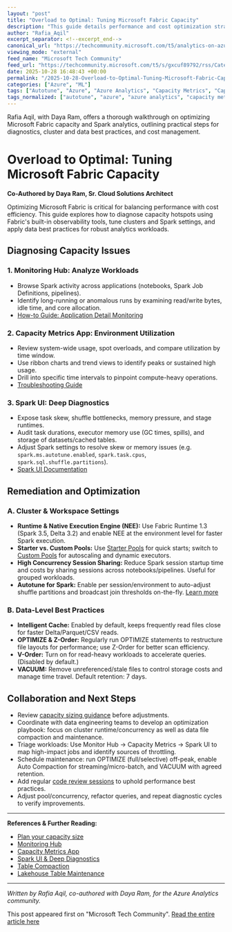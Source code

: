 ```yaml
---
layout: "post"
title: "Overload to Optimal: Tuning Microsoft Fabric Capacity"
description: "This guide details performance and cost optimization strategies for Microsoft Fabric, focusing on practical diagnostics with the Monitoring Hub, Capacity Metrics App, and Spark UI. Readers learn data and cluster-level tuning, remediation tactics, and actionable best practices for maintaining high-performance analytics workloads on Microsoft Fabric."
author: "Rafia_Aqil"
excerpt_separator: <!--excerpt_end-->
canonical_url: "https://techcommunity.microsoft.com/t5/analytics-on-azure-blog/overload-to-optimal-tuning-microsoft-fabric-capacity/ba-p/4464639"
viewing_mode: "external"
feed_name: "Microsoft Tech Community"
feed_url: "https://techcommunity.microsoft.com/t5/s/gxcuf89792/rss/Category?category.id=Azure"
date: 2025-10-28 16:48:43 +00:00
permalink: "/2025-10-28-Overload-to-Optimal-Tuning-Microsoft-Fabric-Capacity.html"
categories: ["Azure", "ML"]
tags: ["Autotune", "Azure", "Azure Analytics", "Capacity Metrics", "Capacity Planning", "Cluster Optimization", "Community", "Concurrency", "Data Engineering", "Data Skew", "Delta Lake", "Microsoft Fabric", "ML", "Monitoring Hub", "Native Execution Engine", "Performance Tuning", "Spark", "Spark UI", "Table Compaction"]
tags_normalized: ["autotune", "azure", "azure analytics", "capacity metrics", "capacity planning", "cluster optimization", "community", "concurrency", "data engineering", "data skew", "delta lake", "microsoft fabric", "ml", "monitoring hub", "native execution engine", "performance tuning", "spark", "spark ui", "table compaction"]
---
```


Rafia Aqil, with Daya Ram, offers a thorough walkthrough on optimizing Microsoft Fabric capacity and Spark analytics, outlining practical steps for diagnostics, cluster and data best practices, and cost management.<!--excerpt_end-->

# Overload to Optimal: Tuning Microsoft Fabric Capacity

**Co-Authored by Daya Ram, Sr. Cloud Solutions Architect**

Optimizing Microsoft Fabric is critical for balancing performance with cost efficiency. This guide explores how to diagnose capacity hotspots using Fabric's built-in observability tools, tune clusters and Spark settings, and apply data best practices for robust analytics workloads.

## Diagnosing Capacity Issues

### 1. Monitoring Hub: Analyze Workloads

- Browse Spark activity across applications (notebooks, Spark Job Definitions, pipelines).
- Identify long-running or anomalous runs by examining read/write bytes, idle time, and core allocation.
- [How-to Guide: Application Detail Monitoring](https://learn.microsoft.com/en-us/fabric/data-engineering/spark-detail-monitoring)

### 2. Capacity Metrics App: Environment Utilization

- Review system-wide usage, spot overloads, and compare utilization by time window.
- Use ribbon charts and trend views to identify peaks or sustained high usage.
- Drill into specific time intervals to pinpoint compute-heavy operations.
- [Troubleshooting Guide](https://learn.microsoft.com/en-us/fabric/enterprise/capacity-planning-troubleshoot-consumption)

### 3. Spark UI: Deep Diagnostics

- Expose task skew, shuffle bottlenecks, memory pressure, and stage runtimes.
- Audit task durations, executor memory use (GC times, spills), and storage of datasets/cached tables.
- Adjust Spark settings to resolve skew or memory issues (e.g. `spark.ms.autotune.enabled`, `spark.task.cpus`, `spark.sql.shuffle.partitions`).
- [Spark UI Documentation](https://spark.apache.org/docs/latest/web-ui.html)

## Remediation and Optimization

### A. Cluster & Workspace Settings

- **Runtime & Native Execution Engine (NEE):** Use Fabric Runtime 1.3 (Spark 3.5, Delta 3.2) and enable NEE at the environment level for faster Spark execution.
- **Starter vs. Custom Pools:** Use [Starter Pools](https://learn.microsoft.com/en-us/fabric/data-engineering/configure-starter-pools) for quick starts; switch to [Custom Pools](https://learn.microsoft.com/en-us/fabric/data-engineering/create-custom-spark-pools) for autoscaling and dynamic executors.
- **High Concurrency Session Sharing:** Reduce Spark session startup time and costs by sharing sessions across notebooks/pipelines. Useful for grouped workloads.
- **Autotune for Spark:** Enable per session/environment to auto-adjust shuffle partitions and broadcast join thresholds on-the-fly. [Learn more](https://learn.microsoft.com/en-us/fabric/data-engineering/autotune?tabs=sparksql)

### B. Data-Level Best Practices

- **Intelligent Cache:** Enabled by default, keeps frequently read files close for faster Delta/Parquet/CSV reads.
- **OPTIMIZE & Z-Order:** Regularly run OPTIMIZE statements to restructure file layouts for performance; use Z-Order for better scan efficiency.
- **V-Order:** Turn on for read-heavy workloads to accelerate queries. (Disabled by default.)
- **VACUUM:** Remove unreferenced/stale files to control storage costs and manage time travel. Default retention: 7 days.

## Collaboration and Next Steps

- Review [capacity sizing guidance](https://learn.microsoft.com/en-us/fabric/enterprise/plan-capacity) before adjustments.
- Coordinate with data engineering teams to develop an optimization playbook: focus on cluster runtime/concurrency as well as data file compaction and maintenance.
- Triage workloads: Use Monitor Hub → Capacity Metrics → Spark UI to map high-impact jobs and identify sources of throttling.
- Schedule maintenance: run OPTIMIZE (full/selective) off-peak, enable Auto Compaction for streaming/micro-batch, and VACUUM with agreed retention.
- Add regular [code review sessions](https://learn.microsoft.com/en-us/fabric/data-engineering/spark-best-practices-basics#udf-best-practices) to uphold performance best practices.
- Adjust pool/concurrency, refactor queries, and repeat diagnostic cycles to verify improvements.

---

**References & Further Reading:**

- [Plan your capacity size](https://learn.microsoft.com/en-us/fabric/enterprise/plan-capacity)
- [Monitoring Hub](https://learn.microsoft.com/en-us/fabric/data-engineering/spark-monitoring-overview)
- [Capacity Metrics App](https://learn.microsoft.com/en-us/fabric/enterprise/metrics-app)
- [Spark UI & Deep Diagnostics](https://learn.microsoft.com/en-us/fabric/data-engineering/spark-detail-monitoring)
- [Table Compaction](https://learn.microsoft.com/en-us/fabric/data-engineering/table-compaction?tabs=sparksql)
- [Lakehouse Table Maintenance](https://learn.microsoft.com/en-us/fabric/data-engineering/lakehouse-table-maintenance)

---

*Written by Rafia Aqil, co-authored with Daya Ram, for the Azure Analytics community.*

This post appeared first on "Microsoft Tech Community". [Read the entire article here](https://techcommunity.microsoft.com/t5/analytics-on-azure-blog/overload-to-optimal-tuning-microsoft-fabric-capacity/ba-p/4464639)
